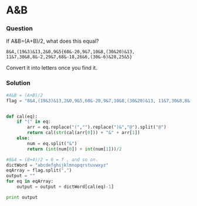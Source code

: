 <h1>A&B</h1>

<h3>Question</h3>
<p>If A&B=(A+B)/2, what does this equal?

```
8&4,(19&3)&13,2&0,9&5{60&-20,9&7,10&8,(30&20)&13, 11&7,30&8,8&-2,29&7,68&-18,26&6,(30&-6)&28,25&5}
```

Convert it into letters once you find it.</p>

<h3>Solution</h3>

```python
#A&B = (A+B)/2
flag = "8&4,(19&3)&13,2&0,9&5,60&-20,9&7,10&8,(30&20)&13, 11&7,30&8,8&-2,29&7,68&-18,26&6,(30&-6)&28,25&5"


def cal(eq):
    if "(" in eq:
        arr = eq.replace("(","").replace(")&","@").split("@")
        return cal(str(cal(arr[0])) + "&" + arr[1])
    else:
        num = eq.split("&")
        return (int(num[0]) + int(num[1]))/2

#8&4 = (8+4)/2 = 6 = f , and so on.
dictWord = "abcdefghijklmnopqrstuvwxyz"
eqArray = flag.split(",")
output = ""
for eq in eqArray:
    output = output + dictWord[cal(eq)-1]

print output
```